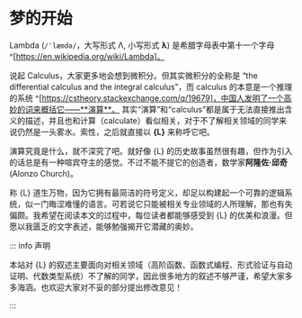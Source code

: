 # 梦的开始

Lambda (`/ˈlæmdə/`，大写形式 Λ, 小写形式 **λ**) 是希腊字母表中第十一个字母
^[https://en.wikipedia.org/wiki/Lambda]。

说起 Calculus，大家更多地会想到微积分。但其实微积分的全称是 “the differential calculus and the integral calculus”，而 calculus 的本意是一个推理的系统
^[https://cstheory.stackexchange.com/q/19679]，中国人发明了一个高妙的词来概括它——**演算**。
其实“演算”和“calculus”都是属于无法直接推出含义的描述，并且也和计算（calculate）看似相关，对于不了解相关领域的同学来说仍然是一头雾水。索性，之后就直接以 **{L}** 来称呼它吧。

演算究竟是什么，就不深究了吧。就好像 {L} 的历史故事虽然很有趣，但作为引入的话总是有一种喧宾夺主的感觉。不过不能不提它的创造者，数学家**阿隆佐·邱奇** (Alonzo Church)。

称 {L} 道生万物，因为它拥有最简洁的符号定义，却足以构建起一个可靠的逻辑系统，似一门晦涩难懂的语言。可若说它只能被相关专业领域的人所理解，那也有失偏颇。我希望在阅读本文的过程中，每位读者都能够感受到 {L} 的优美和浪漫。但愿以我匮乏的文字表述，能够勉强揭开它潜藏的奥妙。

::: info 声明

本站对 {L} 的叙述主要面向对相关领域（高阶函数、函数式编程、形式验证与自动证明、代数类型系统）不了解的同学，因此很多地方的叙述不够严谨，希望大家多多海涵。也欢迎大家对不妥的部分提出修改意见！

:::